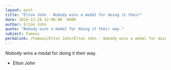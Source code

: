 ```yaml
---
layout: post
title: "Elton John - Nobody wins a medal for doing it their"
date: 2024-12-28 12:00:00 -0000
author: Elton John
quote: "Nobody wins a medal for doing it their way."
subject: Famous
permalink: /Famous/Elton John/Elton John - Nobody wins a medal for doing it their
---
```


Nobody wins a medal for doing it their way.

- Elton John
